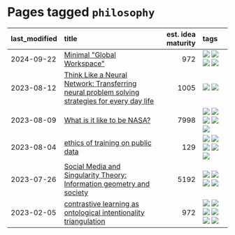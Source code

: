 # Pages tagged `philosophy`

|last_modified|title|est. idea maturity|tags
|:---|:---|---:|:---|
|2024-09-22|[Minimal "Global Workspace"](../pubsub_for_gwt.md)|972|[![](https://img.shields.io/badge/tag-agentic-b5ec2c)](../tags/agentic.md) [![](https://img.shields.io/badge/tag-experimental-b25b5)](../tags/experimental.md) [![](https://img.shields.io/badge/tag-open_source-90446b)](../tags/open_source.md) [![](https://img.shields.io/badge/tag-philosophy-71e862)](../tags/philosophy.md)|
|2023-08-12|[Think Like a Neural Network: Transferring neural problem solving strategies for every day life](../think_like_an_ann.md)|1005|[![](https://img.shields.io/badge/tag-philosophy-71e862)](../tags/philosophy.md) [![](https://img.shields.io/badge/tag-publication-c92725)](../tags/publication.md)|
|2023-08-09|[What is it like to be NASA?](../what_is_it_like_to_be_nasa.md)|7998|[![](https://img.shields.io/badge/tag-disunity_of_identity-34720)](../tags/disunity_of_identity.md) [![](https://img.shields.io/badge/tag-organization_as_entity-db71cb)](../tags/organization_as_entity.md) [![](https://img.shields.io/badge/tag-philosophy-71e862)](../tags/philosophy.md) [![](https://img.shields.io/badge/tag-society_of_mind-ad342b)](../tags/society_of_mind.md) [![](https://img.shields.io/badge/tag-theory_of_mind-a3a5e9)](../tags/theory_of_mind.md)|
|2023-08-04|[ethics of training on public data](../ethics_of_public_data.md)|129|[![](https://img.shields.io/badge/tag-ai_ethics-95c41e)](../tags/ai_ethics.md) [![](https://img.shields.io/badge/tag-ethics-6a13a1)](../tags/ethics.md) [![](https://img.shields.io/badge/tag-fair_use-7fafe1)](../tags/fair_use.md) [![](https://img.shields.io/badge/tag-philosophy-71e862)](../tags/philosophy.md) [![](https://img.shields.io/badge/tag-remix_culture-7385b0)](../tags/remix_culture.md)|
|2023-07-26|[Social Media and Singularity Theory: Information geometry and society](../social_singularities.md)|5192|[![](https://img.shields.io/badge/tag-alignment-ac8815)](../tags/alignment.md) [![](https://img.shields.io/badge/tag-information_geometry-539c8)](../tags/information_geometry.md) [![](https://img.shields.io/badge/tag-philosophy-71e862)](../tags/philosophy.md) [![](https://img.shields.io/badge/tag-publication-c92725)](../tags/publication.md)|
|2023-02-05|[contrastive learning as ontological intentionality triangulation](../contrastive_learning_as_ontological_intentionality_triangulation.md)|972|[![](https://img.shields.io/badge/tag-meta-1743a)](../tags/meta.md) [![](https://img.shields.io/badge/tag-philosophy-71e862)](../tags/philosophy.md) [![](https://img.shields.io/badge/tag-semiotics-8b768)](../tags/semiotics.md) [![](https://img.shields.io/badge/tag-synesthesia-3c3258)](../tags/synesthesia.md) [![](https://img.shields.io/badge/tag-theory-d47f6f)](../tags/theory.md) [![](https://img.shields.io/badge/tag-wip-e6ab9)](../tags/wip.md)|
